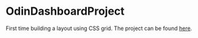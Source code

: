 # OdinDashboardProject
First time building a layout using CSS grid. The project can be found [here](https://www.theodinproject.com/lessons/node-path-intermediate-html-and-css-admin-dashboard).